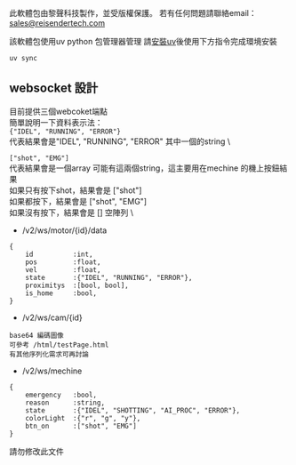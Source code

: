 此軟體包由黎聲科技製作，並受版權保護。
若有任何問題請聯絡email：sales@reisendertech.com

該軟體包使用uv python 包管理器管理
請[安裝uv](https://docs.astral.sh/uv/getting-started/installation/)後使用下方指令完成環境安裝
``` bash
uv sync
```

## websocket 設計
目前提供三個webcoket端點 \
簡單說明一下資料表示法：\
`{"IDEL", "RUNNING", "ERROR"}` \
代表結果會是"IDEL", "RUNNING", "ERROR" 其中一個的string \

`["shot", "EMG"]` \
代表結果會是一個array 可能有這兩個string，這主要用在mechine 的機上按鈕結果 \
如果只有按下shot，結果會是 ["shot"] \
如果都按下，結果會是 ["shot", "EMG"] \
如果沒有按下，結果會是 [] 空陣列 \

* /v2/ws/motor/{id}/data
```
{
    id          :int,
    pos         :float,
    vel         :float,
    state       :{"IDEL", "RUNNING", "ERROR"},
    proximitys  :[bool, bool],
    is_home     :bool,
}
```

* /v2/ws/cam/{id}
```
base64 編碼圖像
可參考 /html/testPage.html
有其他序列化需求可再討論
```

* /v2/ws/mechine
```
{
    emergency   :bool,
    reason      :string,
    state       :{"IDEL", "SHOTTING", "AI_PROC", "ERROR"},
    colorLight  :{"r", "g", "y"},
    btn_on      :["shot", "EMG"]
}
```

請勿修改此文件